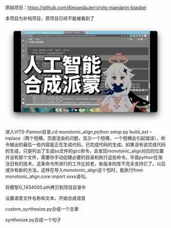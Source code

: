 原始项目：https://github.com/AlexandaJerry/vits-mandarin-biaobei

本项目为补档项目，原项目已经不能被看到了

![](IMG_9368.PNG)

进入VITS-Paimon目录,cd monotonic_align,python setup.py build_ext –inplace（两个短横，页面渲染的问题，显示一个短横，一个短横会引起错误），命令输出的最后一些内容是正在生成代码，已完成代码的生成。如果没有说完成代码的生成，只是列出了生成so文件的gcc命令，会发现monotonic_align对应的位置并没有那个文件，需要你手动创建必要的目录和执行这些命令。毕竟python在淘汰旧有的技术，这条命令所进行的工作比较老，新版本的库不完全支持它了。以后或许有新的方法。这样在导入monotonic_align这个包时，能执行from monotonic_align.core import xxxx语句。

将模型G_1434000.pth拷贝到项目目录中

设置语音文件名称和文本，开始合成语音

custom_synthesize.py合成一个文章

synthesize.py合成一个句子
